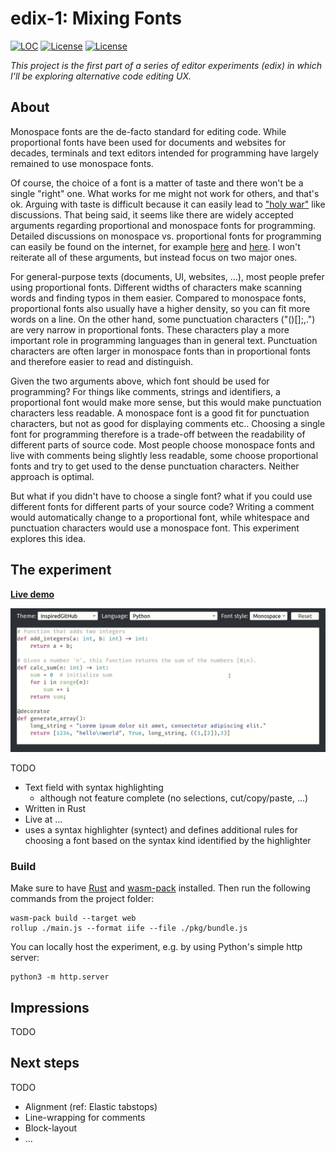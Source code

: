 # edix-1: Mixing Fonts

[![LOC](https://tokei.rs/b1/github/fkohlgrueber/edix-1?category=code)](https://github.com/fkohlgrueber/edix-1)
[![License](https://img.shields.io/badge/license-Apache%202.0-blue)](https://github.com/fkohlgrueber/terminal-editor-rs/blob/master/LICENSE-APACHE)
[![License](https://img.shields.io/badge/license-MIT-blue)](https://github.com/fkohlgrueber/terminal-editor-rs/blob/master/LICENSE-MIT)

*This project is the first part of a series of editor experiments (edix) in which I'll be exploring alternative code editing UX.*

## About

Monospace fonts are the de-facto standard for editing code. While proportional fonts have been used for documents and websites for decades, terminals and text editors intended for programming have largely remained to use monospace fonts. 

Of course, the choice of a font is a matter of taste and there won't be a single "right" one. What works for me might not work for others, and that's ok. Arguing with taste is difficult because it can easily lead to ["holy war"](https://en.wikipedia.org/wiki/Editor_war) like discussions. That being said, it seems like there are widely accepted arguments regarding proportional and monospace fonts for programming. Detailed discussions on monospace vs. proportional fonts for programming can easily be found on the internet, for example [here](https://stackoverflow.com/a/218749/3594526) and [here](https://softwareengineering.stackexchange.com/questions/5473/does-anyone-prefer-proportional-fonts). I won't reiterate all of these arguments, but instead focus on two major ones.

For general-purpose texts (documents, UI, websites, ...), most people prefer using proportional fonts. Different widths of characters make scanning words and finding typos in them easier. Compared to monospace fonts, proportional fonts also usually have a higher density, so you can fit more words on a line. On the other hand, some punctuation characters ("()[];,.") are very narrow in proportional fonts. These characters play a more important role in programming languages than in general text. Punctuation characters are often larger in monospace fonts than in proportional fonts and therefore easier to read and distinguish.

Given the two arguments above, which font should be used for programming? For things like comments, strings and identifiers, a proportional font would make more sense, but this would make punctuation characters less readable. A monospace font is a good fit for punctuation characters, but not as good for displaying comments etc.. Choosing a single font for programming therefore is a trade-off between the readability of different parts of source code. Most people choose monospace fonts and live with comments being slightly less readable, some choose proportional fonts and try to get used to the dense punctuation characters. Neither approach is optimal.

But what if you didn't have to choose a single font? what if you could use different fonts for different parts of your source code? Writing a comment would automatically change to a proportional font, while whitespace and punctuation characters would use a monospace font. This experiment explores this idea.

## The experiment

**[Live demo](https://fkohlgrueber.github.io/edix-1/)**

[![Demo](./doc/demo.gif)](https://raw.githubusercontent.com/fkohlgrueber/edix-1/master/doc/demo.gif)

TODO

- Text field with syntax highlighting
  - although not feature complete (no selections, cut/copy/paste, ...)
- Written in Rust
- Live at ...
- uses a syntax highlighter (syntect) and defines additional rules for choosing a font based on the syntax kind identified by the highlighter

### Build

Make sure to have [Rust](https://www.rust-lang.org/) and [wasm-pack](https://github.com/rustwasm/wasm-pack) installed. Then run the following commands from the project folder:

```
wasm-pack build --target web
rollup ./main.js --format iife --file ./pkg/bundle.js
```

You can locally host the experiment, e.g. by using Python's simple http server:

```
python3 -m http.server
```


## Impressions

TODO

## Next steps

TODO
- Alignment (ref: Elastic tabstops)
- Line-wrapping for comments
- Block-layout
- ...
